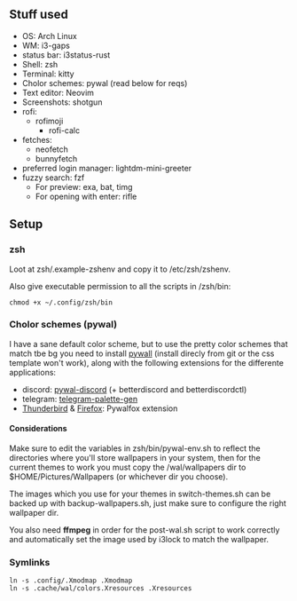 ## Stuff used

- OS: Arch Linux
- WM: i3-gaps
- status bar: i3status-rust
- Shell: zsh
- Terminal: kitty
- Cholor schemes: pywal (read below for reqs)
- Text editor: Neovim
- Screenshots: shotgun
- rofi:
  - rofimoji
	- rofi-calc
- fetches:
	- neofetch
	- bunnyfetch
- preferred login manager: lightdm-mini-greeter
- fuzzy search: fzf
	- For preview: exa, bat, timg
	- For opening with enter: rifle


## Setup

### zsh

Loot at zsh/.example-zshenv and copy it to /etc/zsh/zshenv.

Also give executable permission to all the scripts in /zsh/bin:
```
chmod +x ~/.config/zsh/bin
```


### Cholor schemes (pywal)
I have a sane default color scheme, but to use the pretty color schemes that match tbe bg you need to install [pywall](https://github.com/dylanaraps/pywal) (install direcly from git or the css template won't work), along with the following extensions for the differente applications:
- discord: [pywal-discord](https://github.com/FilipLitwora/pywal-discord) (+ betterdiscord and betterdiscordctl) 
- telegram: [telegram-palette-gen](https://github.com/agnipau/telegram-palette-gen) 
- [Thunderbird](https://addons.thunderbird.net/en-US/thunderbird/addon/pywalfox/) & [Firefox](https://addons.mozilla.org/en-US/firefox/addon/pywalfox/): Pywalfox extension

#### Considerations
Make sure to edit the variables in zsh/bin/pywal-env.sh to reflect the directories where you'll store wallpapers in your system, then for the current themes to work you must copy the /wal/wallpapers dir to $HOME/Pictures/Wallpapers (or whichever dir you choose).

The images which you use for your themes in switch-themes.sh can be backed up with backup-wallpapers.sh, just make sure to configure the right wallpaper dir.

You also need **ffmpeg** in order for the post-wal.sh script to work correctly and automatically set the image used by i3lock to match the wallpaper.

### Symlinks
```
ln -s .config/.Xmodmap .Xmodmap
ln -s .cache/wal/colors.Xresources .Xresources

```
